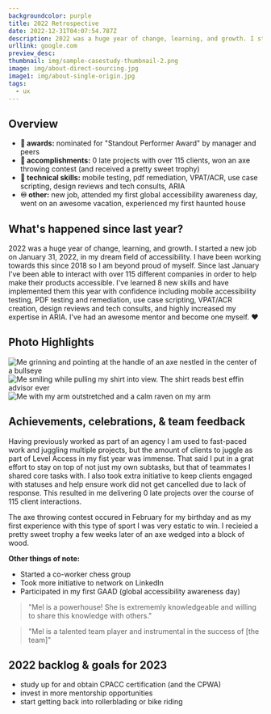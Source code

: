 ```yaml
---
backgroundcolor: purple
title: 2022 Retrospective
date: 2022-12-31T04:07:54.787Z
description: 2022 was a huge year of change, learning, and growth. I started a new job on January 31, 2022
urllink: google.com
preview_desc: 
thumbnail: img/sample-casestudy-thumbnail-2.png
image: img/about-direct-sourcing.jpg
image1: img/about-single-origin.jpg
tags:
  - ux
---
```


## Overview
- **🥇 awards:** nominated for "Standout Performer Award" by manager and peers
- **🥈 accomplishments:** 0 late projects with over 115 clients, won an axe throwing contest (and received a pretty sweet trophy) 
- **🥉 technical skills:** mobile testing, pdf remediation, VPAT/ACR, use case scripting, design reviews and tech consults, ARIA
- **♾️ other:** new job, attended my first global accessibility awareness day, went on an awesome vacation, experienced my first haunted house


## What's happened since last year?
2022 was a huge year of change, learning, and growth. I started a new job on January 31, 2022, in my dream field of accessibility. I have been working towards this since 2018 so I am beyond proud of myself. Since last January I've been able to interact with over 115 different companies in order to help make their products accessible. I've learned 8 new skills and have implemented them this year with confidence including mobile accessibility testing, PDF testing and remediation, use case scripting, VPAT/ACR creation, design reviews and tech consults, and highly increased my expertise in ARIA. I've had an awesome mentor and become one myself. ♥

## Photo Highlights
![Me grinning and pointing at the handle of an axe nestled in the center of a bullseye](img/retros/axe.jpeg)
![Me smiling while pulling my shirt into view. The shirt reads best effin advisor ever](img/retros/best-advisor.jpeg)
![Me with my arm outstretched and a calm raven on my arm](img/retros/raven.jpeg)

## Achievements, celebrations, & team feedback
Having previously worked as part of an agency I am used to fast-paced work and juggling multiple projects, but the amount of clients to juggle as part of Level Access in my fist year was immense. That said I put in a grat effort to stay on top of not just my own subtasks, but that of teammates I shared core tasks with. I also took extra initiative to keep clients engaged with statuses and help ensure work did not get cancelled due to lack of response. This resulted in me delivering 0 late projects over the course of 115 client interactions.

The axe throwing contest occured in February for my birthday and as my first experience with this type of sport I was very estatic to win. I recieied a pretty sweet trophy a few weeks later of an axe wedged into a block of wood. 

**Other things of note:**
- Started a co-worker chess group 
- Took more initiative to network on LinkedIn
- Participated in my first GAAD (global accessibility awareness day)

>"Mel is a powerhouse! She is extrememly knowledgeable and willing to share this knowledge with others."

>"Mel is a talented team player and instrumental in the success of [the team]"

## 2022 backlog & goals for 2023
- study up for and obtain CPACC certification (and the CPWA)
- invest in more mentorship opportunities
- start getting back into rollerblading or bike riding